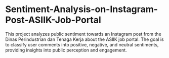 # Sentiment-Analysis-on-Instagram-Post-ASIIK-Job-Portal
This project analyzes public sentiment towards an Instagram post from the Dinas Perindustrian dan Tenaga Kerja about the ASIIK job portal. The goal is to classify user comments into positive, negative, and neutral sentiments, providing insights into public perception and engagement.
